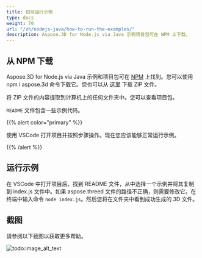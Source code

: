 ```yaml
---
title: 如何运行示例
type: docs
weight: 70
url: "/zh/nodejs-java/how-to-run-the-examples/"
description: Aspose.3D for Node.js via Java 示例项目包可在 NPM 上下载。
---
```


## **从 NPM 下载**
Aspose.3D for Node.js via Java 示例和项目包可在 [NPM](https://www.npmjs.com/package/aspose.3d) 上找到。您可以使用 npm i aspose.3d 命令下载它。您也可以从 [这里](https://releases.aspose.com/3d/nodejs-java/) 下载 ZIP 文件。

将 ZIP 文件的内容提取到计算机上的任何文件夹中。您可以查看项目包。

`README` 文件包含一些示例代码。

{{% alert color="primary" %}} 

使用 VSCode 打开项目并按照步骤操作。现在您应该能够正常运行示例。

{{% /alert %}} 
## **运行示例**
在 VSCode 中打开项目后，找到 README 文件，从中选择一个示例并将其复制到 index.js 文件中。如果 aspose.threed 文件的路径不正确，则需要修改它。在终端中输入命令 `node index.js`。然后您将在文件夹中看到成功生成的 3D 文件。

## **截图**
请参阅以下截图以获取更多帮助。

![todo:image_alt_text](how-to-run-the-examples_1.png)